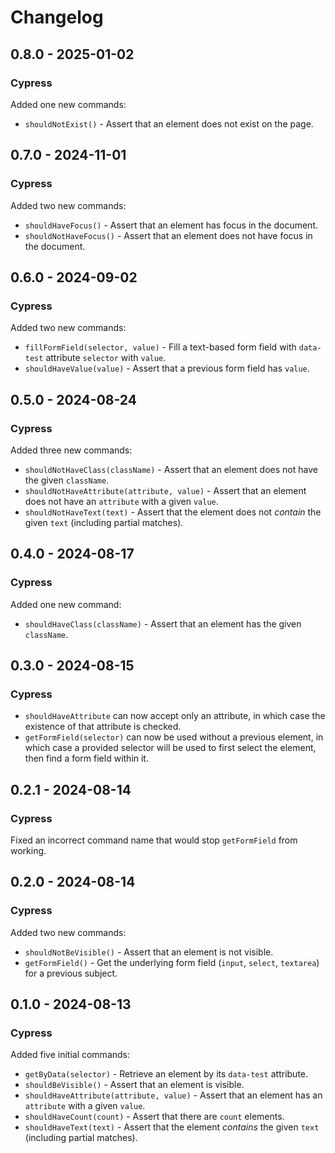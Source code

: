 # Changelog

## 0.8.0 - 2025-01-02

### Cypress

Added one new commands:

- `shouldNotExist()` - Assert that an element does not exist on the page.

## 0.7.0 - 2024-11-01

### Cypress

Added two new commands:

- `shouldHaveFocus()` - Assert that an element has focus in the document.
- `shouldNotHaveFocus()` - Assert that an element does not have focus in the document.

## 0.6.0 - 2024-09-02

### Cypress

Added two new commands:

- `fillFormField(selector, value)` - Fill a text-based form field with `data-test` attribute `selector` with `value`.
- `shouldHaveValue(value)` - Assert that a previous form field has `value`.

## 0.5.0 - 2024-08-24

### Cypress

Added three new commands:

- `shouldNotHaveClass(className)` - Assert that an element does not have the given `className`.
- `shouldNotHaveAttribute(attribute, value)` - Assert that an element does not have an `attribute` with a given `value`.
- `shouldNotHaveText(text)` - Assert that the element does not _contain_ the given `text` (including partial matches).

## 0.4.0 - 2024-08-17

### Cypress

Added one new command:

- `shouldHaveClass(className)` - Assert that an element has the given `className`.

## 0.3.0 - 2024-08-15

### Cypress

- `shouldHaveAttribute` can now accept only an attribute, in which case the existence of that attribute is checked.
- `getFormField(selector)` can now be used without a previous element, in which case a provided selector will be used to first select the element, then find a form field within it.

## 0.2.1 - 2024-08-14

### Cypress

Fixed an incorrect command name that would stop `getFormField` from working.

## 0.2.0 - 2024-08-14

### Cypress

Added two new commands:

- `shouldNotBeVisible()` - Assert that an element is not visible.
- `getFormField()` - Get the underlying form field (`input`, `select`, `textarea`) for a previous subject.

## 0.1.0 - 2024-08-13

### Cypress

Added five initial commands:

- `getByData(selector)` - Retrieve an element by its `data-test` attribute.
- `shouldBeVisible()` - Assert that an element is visible.
- `shouldHaveAttribute(attribute, value)` - Assert that an element has an `attribute` with a given `value`.
- `shouldHaveCount(count)` - Assert that there are `count` elements.
- `shouldHaveText(text)` - Assert that the element _contains_ the given `text` (including partial matches).

